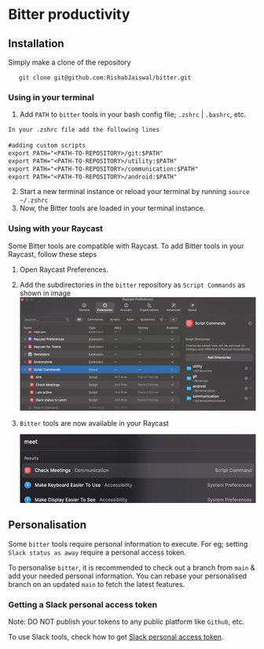 # Bitter productivity

## Installation

Simply make a clone of the repository
```shell 
   git clone git@github.com:RishabJaiswal/bitter.git
```

### Using in your terminal

1. Add `PATH` to `bitter` tools in your bash config file; `.zshrc` | `.bashrc`, etc.
```Text
In your .zshrc file add the following lines

#adding custom scripts
export PATH="<PATH-TO-REPOSITORY>/git:$PATH"
export PATH="<PATH-TO-REPOSITORY>/utility:$PATH"
export PATH="<PATH-TO-REPOSITORY>/communication:$PATH"
export PATH="<PATH-TO-REPOSITORY>/android:$PATH"
```
2. Start a new terminal instance or reload your terminal by running `source ~/.zshrc`
3. Now, the Bitter tools are loaded in your terminal instance.

### Using with your Raycast

Some Bitter tools are compatible with Raycast. To add Bitter tools in your Raycast,
follow these steps

1. Open Raycast Preferences.
2. Add the subdirectories in the `bitter` repository as `Script Commands` as shown in image
![img.png](docs/Bitter-Raycast-setup.png)
3. `Bitter` tools are now available in your Raycast

   ![img.png](docs/Raycast-Bitter.png)

## Personalisation

Some `bitter` tools require personal information to execute.
For eg; setting `Slack status as away` require a personal access token.

To personalise `bitter`, it is recommended to check out a branch from `main` & 
add your needed personal information.
You can rebase your personalised branch on an updated `main` to fetch the latest features.

### Getting a Slack personal access token
Note: DO NOT publish your tokens to any public platform like `Github`, etc.

To use Slack tools, check how to get [Slack personal access token].

[Slack personal access token]: ./docs/slack_access_token.md

